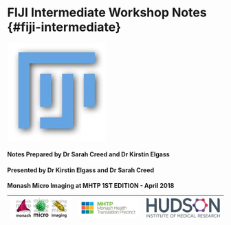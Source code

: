 # FIJI Intermediate Workshop Notes {#fiji-intermediate}

#### 

#### ![](/assets/cover_image/fiji_logo.jpg)

#### 

#### **Notes Prepared by Dr Sarah Creed and Dr Kirstin Elgass**

#### Presented by Dr Kirstin Elgass and Dr Sarah Creed

**Monash Micro Imaging at MHTP 1ST EDITION - April 2018**

| ![](/assets/logos/logo_MMI.jpg) | ![](/assets/logos/logo_MHTP.jpg) | ![](/assets/logos/logo_hudson.jpg) |
| :---: | :---: | :---: |




